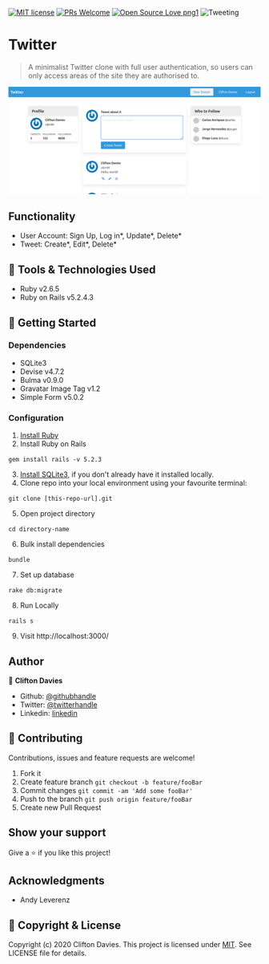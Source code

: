[![MIT license](https://img.shields.io/badge/License-MIT-blue.svg)](https://lbesson.mit-license.org/)
[![PRs Welcome](https://img.shields.io/badge/PRs-welcome-brightgreen.svg?style=flat-square)](http://makeapullrequest.com)
[![Open Source Love png1](https://badges.frapsoft.com/os/v1/open-source.png?v=103)](https://github.com/ellerbrock/open-source-badges/)
![Tweeting](https://img.shields.io/twitter/url/http/shields.io.svg?style=social)

# Twitter

> A minimalist Twitter clone with full user authentication, so users can only access areas of the site they are authorised to.

![screenshot](screenshot.png)

## Functionality

- User Account: Sign Up, Log in*, Update*, Delete*
- Tweet: Create*, Edit*, Delete*

## :toolbox: Tools & Technologies Used

- Ruby v2.6.5
- Ruby on Rails v5.2.4.3

## :rocket: Getting Started

### Dependencies

- SQLite3
- Devise v4.7.2
- Bulma v0.9.0
- Gravatar Image Tag v1.2
- Simple Form v5.0.2

### Configuration

1. [Install Ruby](https://www.ruby-lang.org/en/documentation/installation/)
2. Install Ruby on Rails
```
gem install rails -v 5.2.3
```
3. [Install SQLite3](https://www.sqlite.org/download.html), if you don't already have it installed locally.
4. Clone repo into your local environment using your favourite terminal:
```
git clone [this-repo-url].git
```
5. Open project directory
```
cd directory-name
```
6. Bulk install dependencies
```
bundle
```
7. Set up database
```
rake db:migrate
```
8. Run Locally
```
rails s
```
9. Visit http://localhost:3000/

## Author

👤 **Clifton Davies**

- Github: [@githubhandle](https://github.com/cliftondavies)
- Twitter: [@twitterhandle](https://twitter.com/cliftonaedavies)
- Linkedin: [linkedin](https://www.linkedin.com/in/clifton-davies-mbcs/)

## 🤝 Contributing

Contributions, issues and feature requests are welcome!

1. Fork it
2. Create feature branch
`git checkout -b feature/fooBar`
3. Commit changes
`git commit -am 'Add some fooBar'`
4. Push to the branch
`git push origin feature/fooBar`
5. Create new Pull Request

## Show your support

Give a ⭐️ if you like this project!

## Acknowledgments

- Andy Leverenz

## 📝 Copyright & License

Copyright (c) 2020 Clifton Davies.
This project is licensed under [MIT](https://opensource.org/licenses/MIT). See LICENSE file for details.